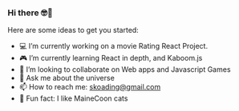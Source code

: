 ### Hi there 🤓👋

Here are some ideas to get you started:

- 💻 I’m currently working on a movie Rating React Project.
- 🎮 I’m currently learning React in depth, and Kaboom.js
- 🧬 I’m looking to collaborate on Web apps and Javascript Games
- 🎱 Ask me about the universe
- 📫 How to reach me: skoading@gmail.com
- 🧪 Fun fact: I like MaineCoon cats

